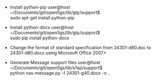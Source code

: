
* Install python-pip
user@host ~/Documents/git/open5gs/lib/gtp/support$ \
    sudo apt-get install python-pip

* Install python-docx
user@host ~/Documents/git/open5gs/lib/gtp/support$ \
    sudo pip install python-docx

* Change the format of standard specification 
  from 24301-d80.doc to 24301-d80.docx 
  using Microsoft Office 2007+

* Generate Message support files
user@host ~/Documents/git/open5gs/lib/s1ap/support$ \
    python nas-message.py -f 24301-g40.docx -o ..
